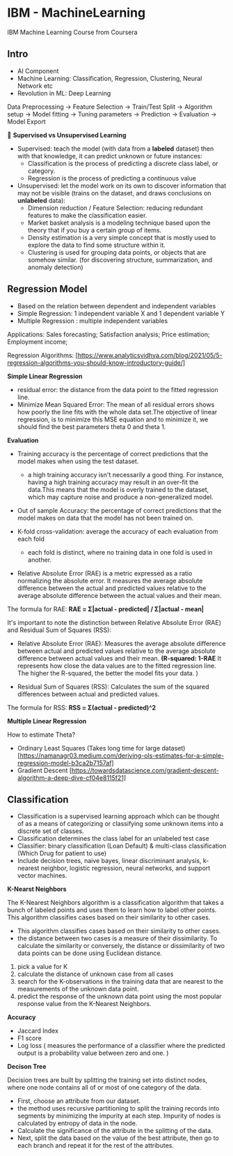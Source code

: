 # IBM - MachineLearning
IBM Machine Learning Course from Coursera


## Intro
 - AI Component
 - Machine Learning: Classification, Regression, Clustering, Neural Network etc
 - Revolution in ML: Deep Learning

Data Preprocessing -> Feature Selection -> Train/Test Split -> Algorithm setup -> Model fitting -> Tuning parameters -> Prediction -> Evaluation -> Model Export

:thought_balloon: **Supervised vs Unsupervised Learning**
 - Supervised: teach the model (with data from a **labeled** dataset) then with that knowledge, it can predict unknown or future instances:
   - Classification is the process of predicting a discrete class label, or category.
   - Regression is the process of predicting a continuous value
 - Unsupervised: let the model work on its own to discover information that may not be visible (trains on the dataset, and draws conclusions on **unlabeled** data):
   - Dimension reduction / Feature Selection: reducing redundant features to make the classification easier.
   - Market basket analysis is a modeling technique based upon the theory that if you buy a certain group of items.
   - Density estimation is a very simple concept that is mostly used to explore the data to find some structure within it.
   - Clustering is used for grouping data points, or objects that are somehow similar. (for discovering structure, summarization, and anomaly detection)

## Regression Model
 - Based on the relation between dependent and independent variables
 - Simple Regression: 1 independent variable X and 1 dependent variable Y
 - Multiple Regression : multiple independent variables

Applications: Sales forecasting; Satisfaction analysis; Price estimation; Employment income; 

Regression Algorithms:
[https://www.analyticsvidhya.com/blog/2021/05/5-regression-algorithms-you-should-know-introductory-guide/]

**Simple Linear Regression**

 - residual error: the distance from the data point to the fitted regression line.
 - Minimize Mean Squared Error: The mean of all residual errors shows how poorly the line fits with the whole data set.The objective of linear regression, is to minimize this MSE equation and to minimize it, we should find the best parameters theta 0 and theta 1.

**Evaluation**
 - Training accuracy is the percentage of correct predictions that the model makes when using the test dataset.
   - a high training accuracy isn't necessarily a good thing. For instance, having a high training accuracy may result in an over-fit the data.This means that the model is overly trained to the dataset, which may capture noise and produce a non-generalized model.
 - Out of sample Accuracy: the percentage of correct predictions that the model makes on data that the model has not been trained on. 
 - K-fold cross-validation: average the accuracy of each evaluation from each fold
   - each fold is distinct, where no training data in one fold is used in another. 

 - Relative Absolute Error (RAE) is a metric expressed as a ratio normalizing the absolute error. It measures the average absolute difference between the actual and predicted values relative to the average absolute difference between the actual values and their mean.

The formula for RAE: 
**RAE = Σ|actual - predicted| / Σ|actual - mean|**

It's important to note the distinction between Relative Absolute Error (RAE) and Residual Sum of Squares (RSS):

 - Relative Absolute Error (RAE): Measures the average absolute difference between actual and predicted values relative to the average absolute difference between actual values and their mean. **(R-squared: 1-RAE** It represents how close the data values are to the fitted regression line. The higher the R-squared, the better the model fits your data. )

 - Residual Sum of Squares (RSS): Calculates the sum of the squared differences between actual and predicted values.

The formula for RSS: 
**RSS = Σ(actual - predicted)^2**


**Multiple Linear Regression**

How to estimate Theta?
 - Ordinary Least Squares (Takes long time for large dataset)
   [https://namanagr03.medium.com/deriving-ols-estimates-for-a-simple-regression-model-b3ca2b7157af]
 - Gradient Descent
   [https://towardsdatascience.com/gradient-descent-algorithm-a-deep-dive-cf04e8115f21]


## Classification

- Classification is a supervised learning approach which can be thought of as a means of categorizing or classifying some unknown items into a discrete set of classes.
- Classification determines the class label for an unlabeled test case
- Classifier: binary classification (Loan Default) & multi-class classification (Which Drug for patient to use)
- Include decision trees, naive bayes, linear discriminant analysis, k-nearest neighbor, logistic regression, neural networks, and support vector machines. 

**K-Nearst Neighbors**

The K-Nearest Neighbors algorithm is a classification algorithm that takes a bunch of labeled points and uses them to learn how to label other points. This algorithm classifies cases based on their similarity to other cases. 
- This algorithm classifies cases based on their similarity to other cases.
- the distance between two cases is a measure of their dissimilarity. To calculate the similarity or conversely, the distance or dissimilarity of two data points can be done using Euclidean distance.

1. pick a value for K
2. calculate the distance of unknown case from all cases
3. search for the K-observations in the training data that are nearest to the measurements of the unknown data point.
4. predict the response of the unknown data point using the most popular response value from the K-Nearest Neighbors.

**Accuracy**
- Jaccard Index
- F1 score
- Log loss ( measures the performance of a classifier where the predicted output is a probability value between zero and one. )


**Decison Tree**

Decision trees are built by splitting the training set into distinct nodes, where one node contains all of or most of one category of the data.
- First, choose an attribute from our dataset.
 - the method uses recursive partitioning to split the training records into segments by minimizing the impurity at each step. Impurity of nodes is calculated by entropy of data in the node.
- Calculate the significance of the attribute in the splitting of the data.
- Next, split the data based on the value of the best attribute, then go to each branch and repeat it for the rest of the attributes. 
